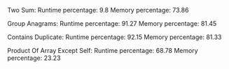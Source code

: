 Two Sum:
Runtime percentage: 9.8
Memory percentage: 73.86

Group Anagrams:
Runtime percentage: 91.27
Memory percentage: 81.45

Contains Duplicate:
Runtime percentage: 92.15
Memory percentage: 81.33

Product Of Array Except Self:
Runtime percentage: 68.78
Memory percentage: 23.23
